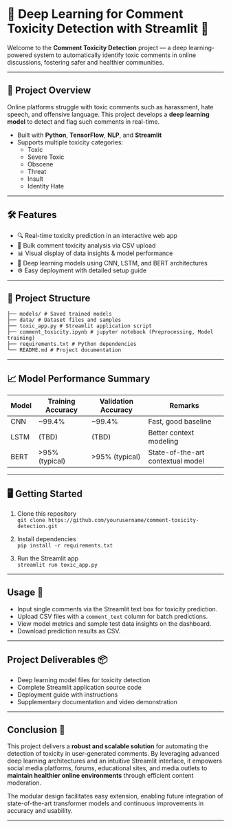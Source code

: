# 🚨 Deep Learning for Comment Toxicity Detection with Streamlit 🚨

Welcome to the **Comment Toxicity Detection** project — a deep learning-powered system to automatically identify toxic comments in online discussions, fostering safer and healthier communities.

---

## 🚀 Project Overview

Online platforms struggle with toxic comments such as harassment, hate speech, and offensive language. This project develops a **deep learning model** to detect and flag such comments in real-time.

- Built with **Python**, **TensorFlow**, **NLP**, and **Streamlit**
- Supports multiple toxicity categories:  
  - Toxic  
  - Severe Toxic  
  - Obscene  
  - Threat  
  - Insult  
  - Identity Hate  

---

## 🛠️ Features

- 🔍 Real-time toxicity prediction in an interactive web app  
- 📁 Bulk comment toxicity analysis via CSV upload  
- 📊 Visual display of data insights & model performance  
- 🤖 Deep learning models using CNN, LSTM, and BERT architectures  
- ⚙️ Easy deployment with detailed setup guide

---

## 📂 Project Structure

```
├── models/ # Saved trained models
├── data/ # Dataset files and samples
├── toxic_app.py # Streamlit application script
├── comment_toxicity.ipynb # jupyter notebook (Preprocessing, Model training)
├── requirements.txt # Python dependencies
└── README.md # Project documentation
```


---

## 📈 Model Performance Summary

| Model      | Training Accuracy | Validation Accuracy | Remarks                               |
|------------|-------------------|---------------------|-------------------------------------|
| CNN        | ~99.4%            | ~99.4%              | Fast, good baseline                  |
| LSTM       | (TBD)             | (TBD)               | Better context modeling              |
| BERT       | >95% (typical)    | >95% (typical)      | State-of-the-art contextual model   |

---

## 🖥️ Getting Started

1. Clone this repository  
`git clone https://github.com/yourusername/comment-toxicity-detection.git`


2. Install dependencies  
`pip install -r requirements.txt`


3. Run the Streamlit app  
`streamlit run toxic_app.py`

---

## Usage 🎯

- Input single comments via the Streamlit text box for toxicity prediction.
- Upload CSV files with a `comment_text` column for batch predictions.
- View model metrics and sample test data insights on the dashboard.
- Download prediction results as CSV.

---

## Project Deliverables 📦

- Deep learning model files for toxicity detection
- Complete Streamlit application source code
- Deployment guide with instructions
- Supplementary documentation and video demonstration

---

## Conclusion 🎉

This project delivers a **robust and scalable solution** for automating the detection of toxicity in user-generated comments. By leveraging advanced deep learning architectures and an intuitive Streamlit interface, it empowers social media platforms, forums, educational sites, and media outlets to **maintain healthier online environments** through efficient content moderation.

The modular design facilitates easy extension, enabling future integration of state-of-the-art transformer models and continuous improvements in accuracy and usability.

---
